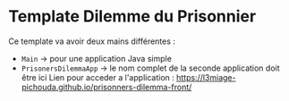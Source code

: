 # Template Dilemme du Prisonnier

Ce template va avoir deux mains différentes :
* `Main` -> pour une application Java simple
* `PrisonersDilemmaApp` -> le nom complet de la seconde application doit être ici
Lien pour acceder a l'application : https://l3miage-pichouda.github.io/prisonners-dilemma-front/